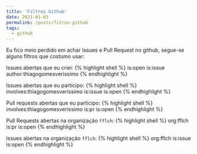 ```yaml
---
title: 'Filtros Github'
date: 2021-01-03
permalink: /posts/fitros-github
tags:
  - github
---
```


Eu fico meio perdido em achar Issues e Pull Request no github,
segue-se alguns filtros que costumo usar:

Issues abertas que eu criei:
{% highlight shell %}
is:open is:issue author:thiagogomesverissimo
{% endhighlight %}

Issues abertas que eu participo:
{% highlight shell %}
involves:thiagogomesverissimo is:issue is:open
{% endhighlight %}

Pull requests abertas que eu participo:
{% highlight shell %}
involves:thiagogomesverissimo is:pr is:open
{% endhighlight %}

Pull Requests abertas na organização `fflch`:
{% highlight shell %}
org:fflch is:pr is:open
{% endhighlight %}

Issues abertas na organização `fflch`:
{% highlight shell %}
org:fflch is:issue is:open
{% endhighlight %}



